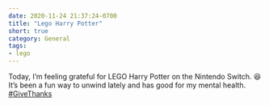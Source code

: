 ```yaml
---
date: 2020-11-24 21:37:24-0700
title: "Lego Harry Potter"
short: true
category: General
tags:
- lego
---
```


Today, I’m feeling grateful for LEGO Harry Potter on the Nintendo Switch. 😆 It’s been a fun way to unwind lately and has good for my mental health. [#GiveThanks](https://www.churchofjesuschrist.org/inspiration/the-story-behind-my-global-prayer-of-gratitude)